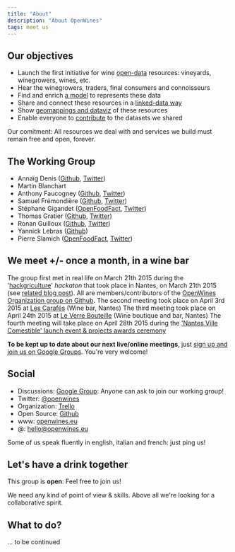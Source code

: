 ```yaml
---
title: "About"
description: "About OpenWines"
tags: meet us
---
```


## Our objectives

- Launch the first initiative for wine [open-data](http://opendatahandbook.org) resources: vineyards, winegrowers, wines, etc.
- Hear the winegrowers, traders, final consumers and connoisseurs
- Find and enrich [a model](http://dbpedia.org/ontology/Wine) to represents these data
- Share and connect these resources in a [linked-data way](http://linkeddata.org/)
- Show [geomappings and dataviz](https://umap.openstreetmap.fr/en/map/openwine_33763#10/47.1743/-1.4989) of these resources
- Enable everyone to [contribute](https://github.com/OpenWines) to the datasets we shared

Our comitment: All resources we deal with and services we build must remain free and open, forever.

## The Working Group

- Annaïg Denis ([Github](https://github.com/adenis-tis), [Twitter](https://twitter.com/scaranaik))
- Martin Blanchart
- Anthony Faucogney ([Github](https://github.com/afaucogney), [Twitter](https://twitter.com/afaucogney]))
- Samuel Frémondière ([Github](https://github.com/samcome), [Twitter](https://twitter.com/samcome))
- Stéphane Gigandet ([OpenFoodFact](http://openfoodfacts.org), [Twitter](https://twitter.com/stephanebiz))
- Thomas Gratier ([Github](https://github.com/ThomasG77), [Twitter](https://twitter.com/thomasg77))
- Ronan Guilloux ([Github](https://github.com/ronanguilloux), [Twitter](https://twitter.com/arno_u_loginlux))
- Yannick Lebras ([Github](https://github.com/verlectric))
- Pierre Slamich ([OpenFoodFact](http://openfoodfacts.org), [Twitter](https://twitter.com/teolemon))


## We meet +/- once a month, in a wine bar

The group first met in real life on March 21th 2015 during the '[hackgriculture](http://www.nantesvillecomestible.org/hackgriculture-48h-de-challenge-les-21-et-22-mars-2015/)' _hackaton_ that took place in Nantes, on March 21th 2015 (see [related blog post](/hackgriculture-2015/)). All are members/contributors of the [OpenWines Organization group on Github](https://github.com/OpenWines).
The second meeting took place on April 3rd 2015 at [Les Carafés](https://plus.google.com/112674063952285158976/about?gl=fr&hl=fr) (Wine bar, Nantes)
The third meeting took place on April 24th 2015 at [Le Verre Bouteille](https://plus.google.com/104430419707063630055/about?gl=fr&hl=fr) (Wine boutique and bar, Nantes)
The fourth meeting will take place on April 28th 2015 during the ['Nantes Ville Comestible' launch event & projects awards ceremony](http://www.nantesvillecomestible.org/lancement-officiel-de-nantes-ville-comestible-et-remise-des-prix-hackgriculture-le-280415/)

__To be kept up to date about our next live/online meetings__, just [sign up and join us on Google Groups](groups.google.com/forum/#!forum/openwines). You're very welcome!

## Social

- Discussions: [Google Group](https://groups.google.com/forum/#!forum/openwines): Anyone can ask to join our working group!
- Twitter: [@openwines](https://twitter.com/openwines)
- Organization: [Trello](https://trello.com/openwines)
- Open Source: [Github](https://github.com/openwines)
- www: [openwines.eu](http://openwines.eu)
- @: [hello@openwines.eu](mailto:hello@openwines.eu)

Some of us speak fluently in english, italian and french: just ping us!

## Let's have a drink together

This group is **open**: Feel free to join us!

We need any kind of point of view & skills. Above all we're looking for a collaborative spirit.

## What to do?

... to be continued

